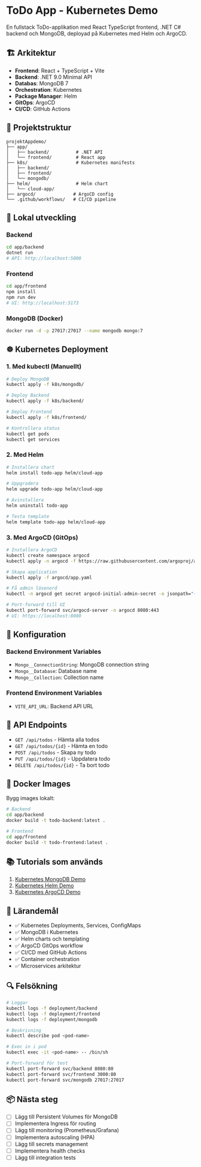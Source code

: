# ToDo App - Kubernetes Demo

En fullstack ToDo-applikation med React TypeScript frontend, .NET C# backend och MongoDB, deployad på Kubernetes med Helm och ArgoCD.

## 🏗️ Arkitektur

- **Frontend**: React + TypeScript + Vite
- **Backend**: .NET 9.0 Minimal API
- **Databas**: MongoDB 7
- **Orchestration**: Kubernetes
- **Package Manager**: Helm
- **GitOps**: ArgoCD
- **CI/CD**: GitHub Actions

## 📁 Projektstruktur

```
projektAppdemo/
├── app/
│   ├── backend/          # .NET API
│   └── frontend/         # React app
├── k8s/                  # Kubernetes manifests
│   ├── backend/
│   ├── frontend/
│   └── mongodb/
├── helm/                 # Helm chart
│   └── cloud-app/
├── argocd/              # ArgoCD config
└── .github/workflows/   # CI/CD pipeline
```

## 🚀 Lokal utveckling

### Backend
```bash
cd app/backend
dotnet run
# API: http://localhost:5000
```

### Frontend
```bash
cd app/frontend
npm install
npm run dev
# UI: http://localhost:5173
```

### MongoDB (Docker)
```bash
docker run -d -p 27017:27017 --name mongodb mongo:7
```

## ☸️ Kubernetes Deployment

### 1. Med kubectl (Manuellt)
```bash
# Deploy MongoDB
kubectl apply -f k8s/mongodb/

# Deploy Backend
kubectl apply -f k8s/backend/

# Deploy Frontend
kubectl apply -f k8s/frontend/

# Kontrollera status
kubectl get pods
kubectl get services
```

### 2. Med Helm
```bash
# Installera chart
helm install todo-app helm/cloud-app

# Uppgradera
helm upgrade todo-app helm/cloud-app

# Avinstallera
helm uninstall todo-app

# Testa template
helm template todo-app helm/cloud-app
```

### 3. Med ArgoCD (GitOps)
```bash
# Installera ArgoCD
kubectl create namespace argocd
kubectl apply -n argocd -f https://raw.githubusercontent.com/argoproj/argo-cd/stable/manifests/install.yaml

# Skapa application
kubectl apply -f argocd/app.yaml

# Få admin lösenord
kubectl -n argocd get secret argocd-initial-admin-secret -o jsonpath="{.data.password}" | base64 -d

# Port-forward till UI
kubectl port-forward svc/argocd-server -n argocd 8080:443
# UI: https://localhost:8080
```

## 🔧 Konfiguration

### Backend Environment Variables
- `Mongo__ConnectionString`: MongoDB connection string
- `Mongo__Database`: Database name
- `Mongo__Collection`: Collection name

### Frontend Environment Variables
- `VITE_API_URL`: Backend API URL

## 📝 API Endpoints

- `GET /api/todos` - Hämta alla todos
- `GET /api/todos/{id}` - Hämta en todo
- `POST /api/todos` - Skapa ny todo
- `PUT /api/todos/{id}` - Uppdatera todo
- `DELETE /api/todos/{id}` - Ta bort todo

## 🐳 Docker Images

Bygg images lokalt:
```bash
# Backend
cd app/backend
docker build -t todo-backend:latest .

# Frontend
cd app/frontend
docker build -t todo-frontend:latest .
```

## 📚 Tutorials som används

1. [Kubernetes MongoDB Demo](https://cloud-developer.educ8.se/clo/4.-run-cloud-applications/3.-kubernetes/demo-kubernetes-2.-mongodb/index.html)
2. [Kubernetes Helm Demo](https://cloud-developer.educ8.se/clo/4.-run-cloud-applications/3.-kubernetes/demo-kubernetes-3.-helm/index.html)
3. [Kubernetes ArgoCD Demo](https://cloud-developer.educ8.se/clo/4.-run-cloud-applications/3.-kubernetes/demo-kubernetes-5.-argocd/index.html)

## 🎯 Lärandemål

- ✅ Kubernetes Deployments, Services, ConfigMaps
- ✅ MongoDB i Kubernetes
- ✅ Helm charts och templating
- ✅ ArgoCD GitOps workflow
- ✅ CI/CD med GitHub Actions
- ✅ Container orchestration
- ✅ Microservices arkitektur

## 🔍 Felsökning

```bash
# Loggar
kubectl logs -f deployment/backend
kubectl logs -f deployment/frontend
kubectl logs -f deployment/mongodb

# Beskrivning
kubectl describe pod <pod-name>

# Exec in i pod
kubectl exec -it <pod-name> -- /bin/sh

# Port-forward för test
kubectl port-forward svc/backend 8080:80
kubectl port-forward svc/frontend 3000:80
kubectl port-forward svc/mongodb 27017:27017
```

## 📦 Nästa steg

- [ ] Lägg till Persistent Volumes för MongoDB
- [ ] Implementera Ingress för routing
- [ ] Lägg till monitoring (Prometheus/Grafana)
- [ ] Implementera autoscaling (HPA)
- [ ] Lägg till secrets management
- [ ] Implementera health checks
- [ ] Lägg till integration tests
